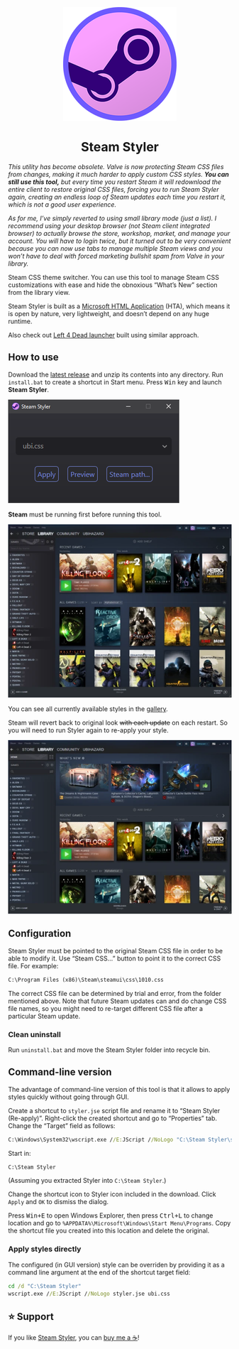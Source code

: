 <p align="center"><img alt="Steam Styler" src="icon/icon256.png"/></p>
<h1 align="center">Steam Styler</h1>

<!--
![Steam Styler](icon/icon256.png)

Steam Styler
============
-->

*This utility has become obsolete. Valve is now protecting Steam CSS files from changes, making it much harder to apply custom CSS styles. __You can still use this tool,__ but every time you restart Steam it will redownload the entire client to restore original CSS files, forcing you to run Steam Styler again, creating an endless loop of Steam updates each time you restart it, which is not a good user experience.*

*As for me, I’ve simply reverted to using small library mode (just a list). I recommend using your desktop browser (not Steam client integrated browser) to actually browse the store, workshop, market, and manage your account. You will have to login twice, but it turned out to be very convenient because you can now use tabs to manage multiple Steam views and you won’t have to deal with forced marketing bullshit spam from Valve in your library.*

Steam CSS theme switcher. You can use this tool to manage Steam CSS customizations with ease and hide the obnoxious “What’s New” section from the library view.

Steam Styler is built as a [Microsoft HTML Application](https://learn.microsoft.com/en-us/previous-versions/ms536496(v=vs.85)) (HTA), which means it is open by nature, very lightweight, and doesn’t depend on any huge runtime.

Also check out [Left 4 Dead launcher](https://github.com/ubihazard/l4d-launcher) built using similar approach.

How to use
----------

Download the [latest release](https://github.com/ubihazard/steam-styler/releases) and unzip its contents into any directory. Run `install.bat` to create a shortcut in Start menu. Press <kbd>Win</kbd> key and launch **Steam Styler**.

![Steam Styler](gallery/preview/styler.webp "Steam Styler")

**Steam** must be running first before running this tool.

![Ubi style](gallery/preview/ubi.webp "Ubi style")

You can see all currently available styles in the [gallery](https://github.com/ubihazard/steam-styler/tree/main/gallery#available-styles "Style previews").

Steam will revert back to original look <del>with each update</del> on each restart. So you will need to run Styler again to re-apply your style.

![Default style](gallery/preview/default.webp "Default style")

Configuration
-------------

Steam Styler must be pointed to the original Steam CSS file in order to be able to modify it. Use “Steam CSS...” button to point it to the correct CSS file. For example:

```bat
C:\Program Files (x86)\Steam\steamui\css\1010.css
```

The correct CSS file can be determined by trial and error, from the folder mentioned above. Note that future Steam updates can and do change CSS file names, so you might need to re-target different CSS file after a particular Steam update.

### Clean uninstall

Run `uninstall.bat` and move the Steam Styler folder into recycle bin.

Command-line version
--------------------

The advantage of command-line version of this tool is that it allows to apply styles quickly without going through GUI.

Create a shortcut to `styler.jse` script file and rename it to “Steam Styler (Re-apply)”. Right-click the created shortcut and go to “Properties” tab. Change the “Target” field as follows:

```bat
C:\Windows\System32\wscript.exe //E:JScript //NoLogo "C:\Steam Styler\styler.jse"
```

Start in:

```bat
C:\Steam Styler
```

(Assuming you extracted Styler into `C:\Steam Styler`.)

Change the shortcut icon to Styler icon included in the download. Click `Apply` and `OK` to dismiss the dialog.

Press <kbd>Win+E</kbd> to open Windows Explorer, then press <kbd>Ctrl+L</kbd> to change location and go to `%APPDATA%\Microsoft\Windows\Start Menu\Programs`. Copy the shortcut file you created into this location and delete the original.

### Apply styles directly

The configured (in GUI version) style can be overriden by providing it as a command line argument at the end of the shortcut target field:

```bat
cd /d "C:\Steam Styler"
wscript.exe //E:JScript //NoLogo styler.jse ubi.css
```

⭐ Support
---------

If you like [Steam Styler](https://github.com/ubihazard/steam-styler), you can [buy me a ☕](https://www.buymeacoffee.com/ubihazard "Donate")!
